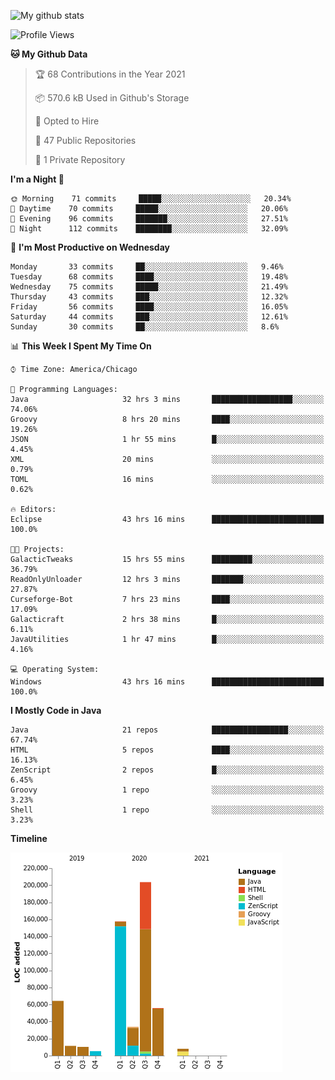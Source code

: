 ![My github stats](https://github-readme-stats.vercel.app/api?username=romvoid95&theme=gruvbox&include_all_commits=true&show_icons=true")

<!--START_SECTION:waka-->
![Profile Views](http://img.shields.io/badge/Profile%20Views-1-blue)

**🐱 My Github Data** 

> 🏆 68 Contributions in the Year 2021
 > 
> 📦 570.6 kB Used in Github's Storage 
 > 
> 💼 Opted to Hire
 > 
> 📜 47 Public Repositories 
 > 
> 🔑 1 Private Repository 
 > 
**I'm a Night 🦉** 

```text
🌞 Morning    71 commits     █████░░░░░░░░░░░░░░░░░░░░   20.34% 
🌆 Daytime    70 commits     █████░░░░░░░░░░░░░░░░░░░░   20.06% 
🌃 Evening    96 commits     ███████░░░░░░░░░░░░░░░░░░   27.51% 
🌙 Night      112 commits    ████████░░░░░░░░░░░░░░░░░   32.09%

```
📅 **I'm Most Productive on Wednesday** 

```text
Monday       33 commits     ██░░░░░░░░░░░░░░░░░░░░░░░   9.46% 
Tuesday      68 commits     ████░░░░░░░░░░░░░░░░░░░░░   19.48% 
Wednesday    75 commits     █████░░░░░░░░░░░░░░░░░░░░   21.49% 
Thursday     43 commits     ███░░░░░░░░░░░░░░░░░░░░░░   12.32% 
Friday       56 commits     ████░░░░░░░░░░░░░░░░░░░░░   16.05% 
Saturday     44 commits     ███░░░░░░░░░░░░░░░░░░░░░░   12.61% 
Sunday       30 commits     ██░░░░░░░░░░░░░░░░░░░░░░░   8.6%

```


📊 **This Week I Spent My Time On** 

```text
⌚︎ Time Zone: America/Chicago

💬 Programming Languages: 
Java                     32 hrs 3 mins       ██████████████████░░░░░░░   74.06% 
Groovy                   8 hrs 20 mins       ████░░░░░░░░░░░░░░░░░░░░░   19.26% 
JSON                     1 hr 55 mins        █░░░░░░░░░░░░░░░░░░░░░░░░   4.45% 
XML                      20 mins             ░░░░░░░░░░░░░░░░░░░░░░░░░   0.79% 
TOML                     16 mins             ░░░░░░░░░░░░░░░░░░░░░░░░░   0.62%

🔥 Editors: 
Eclipse                  43 hrs 16 mins      █████████████████████████   100.0%

🐱‍💻 Projects: 
GalacticTweaks           15 hrs 55 mins      █████████░░░░░░░░░░░░░░░░   36.79% 
ReadOnlyUnloader         12 hrs 3 mins       ███████░░░░░░░░░░░░░░░░░░   27.87% 
Curseforge-Bot           7 hrs 23 mins       ████░░░░░░░░░░░░░░░░░░░░░   17.09% 
Galacticraft             2 hrs 38 mins       █░░░░░░░░░░░░░░░░░░░░░░░░   6.11% 
JavaUtilities            1 hr 47 mins        █░░░░░░░░░░░░░░░░░░░░░░░░   4.16%

💻 Operating System: 
Windows                  43 hrs 16 mins      █████████████████████████   100.0%

```

**I Mostly Code in Java** 

```text
Java                     21 repos            █████████████████░░░░░░░░   67.74% 
HTML                     5 repos             ████░░░░░░░░░░░░░░░░░░░░░   16.13% 
ZenScript                2 repos             █░░░░░░░░░░░░░░░░░░░░░░░░   6.45% 
Groovy                   1 repo              ░░░░░░░░░░░░░░░░░░░░░░░░░   3.23% 
Shell                    1 repo              ░░░░░░░░░░░░░░░░░░░░░░░░░   3.23%

```


**Timeline**

![Chart not found](https://raw.githubusercontent.com/ROMVoid95/ROMVoid95/master/charts/bar_graph.png) 


<!--END_SECTION:waka-->

